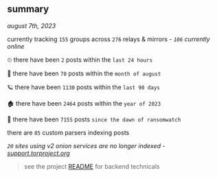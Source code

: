 
## summary
_august 7th, 2023_

currently tracking `155` groups across `276` relays & mirrors - _`106` currently online_

⏲ there have been `2` posts within the `last 24 hours`

🦈 there have been `70` posts within the `month of august`

🪐 there have been `1130` posts within the `last 90 days`

🏚 there have been `2464` posts within the `year of 2023`

🦕 there have been `7155` posts `since the dawn of ransomwatch`

there are `85` custom parsers indexing posts

_`20` sites using v2 onion services are no longer indexed - [support.torproject.org](https://support.torproject.org/onionservices/v2-deprecation/)_

> see the project [README](https://github.com/joshhighet/ransomwatch#ransomwatch--) for backend technicals
